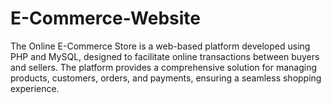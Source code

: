 # E-Commerce-Website
The Online E-Commerce Store is a web-based platform developed using PHP and MySQL, designed to facilitate online transactions between buyers and sellers. The platform provides a comprehensive solution for managing products, customers, orders, and payments, ensuring a seamless shopping experience.
